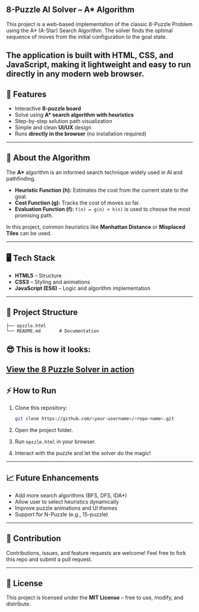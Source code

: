 ## 8-Puzzle AI Solver – A* Algorithm

This project is a web-based implementation of the classic 8-Puzzle Problem using the A* (A-Star) Search Algorithm. The solver finds the optimal sequence of moves from the initial configuration to the goal state.

The application is built with HTML, CSS, and JavaScript, making it lightweight and easy to run directly in any modern web browser.
---

## 🚀 Features

* Interactive **8-puzzle board**
* Solve using **A\* search algorithm with heuristics**
* Step-by-step solution path visualization
* Simple and clean **UI/UX** design
* Runs **directly in the browser** (no installation required)

---

## 🧠 About the Algorithm

The **A\*** algorithm is an informed search technique widely used in AI and pathfinding.

* **Heuristic Function (h):** Estimates the cost from the current state to the goal.
* **Cost Function (g):** Tracks the cost of moves so far.
* **Evaluation Function (f):** `f(n) = g(n) + h(n)` is used to choose the most promising path.

In this project, common heuristics like **Manhattan Distance** or **Misplaced Tiles** can be used.

---

## 🖥️ Tech Stack

* **HTML5** – Structure
* **CSS3** – Styling and animations
* **JavaScript (ES6)** – Logic and algorithm implementation

---

## 📂 Project Structure

```
├── epzzle.html
└── README.md       # Documentation
```
## 😎 This is how it looks:
 [View the 8 Puzzle Solver in action](https://rawcdn.githack.com/SVSLakshmiprasanna/8-Puzzle-AI-game-solver/refs/heads/main/epzzle.html)
---

## ⚡ How to Run

1. Clone this repository:

   ```bash
   git clone https://github.com/<your-username>/<repo-name>.git
   ```
2. Open the project folder.
3. Run `epzzle.html` in your browser.
4. Interact with the puzzle and let the solver do the magic!

---

## 📈 Future Enhancements

* Add more search algorithms (BFS, DFS, IDA\*)
* Allow user to select heuristics dynamically
* Improve puzzle animations and UI themes
* Support for N-Puzzle (e.g., 15-puzzle)

---

## 🤝 Contribution

Contributions, issues, and feature requests are welcome!
Feel free to fork this repo and submit a pull request.

---

## 📜 License

This project is licensed under the **MIT License** – free to use, modify, and distribute.

